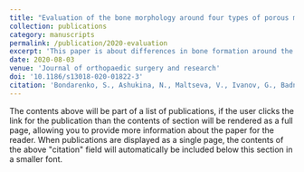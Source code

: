 ```yaml
---
title: "Evaluation of the bone morphology around four types of porous metal implants placed in distal femur of ovariectomized rats"
collection: publications
category: manuscripts
permalink: /publication/2020-evaluation
excerpt: 'This paper is about differences in bone formation around the different materials in the osteoporosis model.'
date: 2020-08-03
venue: 'Journal of orthopaedic surgery and research'
doi: '10.1186/s13018-020-01822-3'
citation: 'Bondarenko, S., Ashukina, N., Maltseva, V., Ivanov, G., Badnaoui, A. A., & Schwarzkopf, R. (2020). &quot;Evaluation of the bone morphology around four types of porous metal implants placed in distal femur of ovariectomized rats.&quot; <i>Journal of orthopaedic surgery and research</i>. 15(1).'
---
```


The contents above will be part of a list of publications, if the user clicks the link for the publication than the contents of section will be rendered as a full page, allowing you to provide more information about the paper for the reader. When publications are displayed as a single page, the contents of the above "citation" field will automatically be included below this section in a smaller font.
